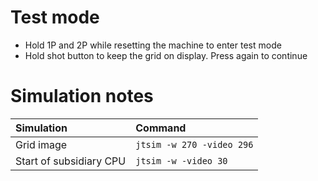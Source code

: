 # Test mode

- Hold 1P and 2P while resetting the machine to enter test mode
- Hold shot button to keep the grid on display. Press again to continue

# Simulation notes

| Simulation              | Command                   |
|:------------------------|:--------------------------|
| Grid image              | `jtsim -w 270 -video 296` |
| Start of subsidiary CPU | `jtsim -w -video 30`      |

